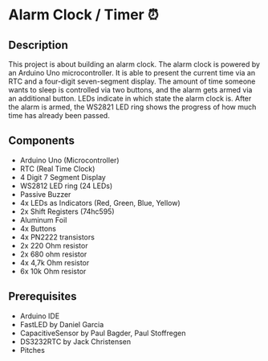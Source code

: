 # Alarm Clock / Timer ⏰
## Description
This project is about building an alarm clock. The alarm clock is powered by an Arduino Uno microcontroller. It is able to present the current time via an RTC and a four-digit seven-segment display. The amount of time someone wants to sleep is controlled via two buttons, and the alarm gets armed via an additional button. LEDs indicate in which state the alarm clock is. After the alarm is armed, the WS2821 LED ring shows the progress of how much time has already been passed.

## Components
- Arduino Uno (Microcontroller)
- RTC (Real Time Clock)
- 4 Digit 7 Segment Display
- WS2812 LED ring (24 LEDs)
- Passive Buzzer
- 4x LEDs as Indicators (Red, Green, Blue, Yellow)
- 2x Shift Registers (74hc595)
- Aluminum Foil
- 4x Buttons
- 4x PN2222 transistors
- 2x 220 Ohm resistor
- 2x 680 ohm resistor
- 4x 4,7k Ohm resistor
- 6x 10k Ohm resistor

## Prerequisites
- Arduino IDE
- FastLED by Daniel Garcia
- CapacitiveSensor by Paul Bagder, Paul Stoffregen
- DS3232RTC by Jack Christensen
- Pitches
